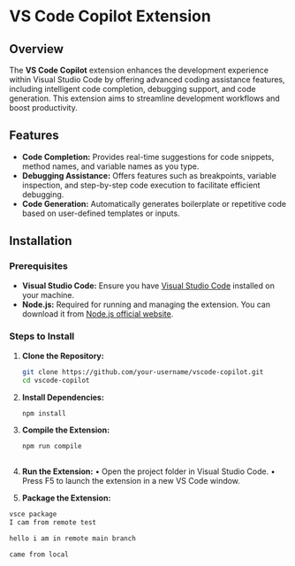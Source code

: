 # VS Code Copilot Extension

## Overview

The **VS Code Copilot** extension enhances the development experience within Visual Studio Code by offering advanced coding assistance features, including intelligent code completion, debugging support, and code generation. This extension aims to streamline development workflows and boost productivity.

## Features

- **Code Completion:** Provides real-time suggestions for code snippets, method names, and variable names as you type.
- **Debugging Assistance:** Offers features such as breakpoints, variable inspection, and step-by-step code execution to facilitate efficient debugging.
- **Code Generation:** Automatically generates boilerplate or repetitive code based on user-defined templates or inputs.

## Installation

### Prerequisites

- **Visual Studio Code:** Ensure you have [Visual Studio Code](https://code.visualstudio.com/) installed on your machine.
- **Node.js:** Required for running and managing the extension. You can download it from [Node.js official website](https://nodejs.org/).

### Steps to Install

1. **Clone the Repository:**

   ```bash
   git clone https://github.com/your-username/vscode-copilot.git
   cd vscode-copilot
2. **Install Dependencies:**

   ```bash
   npm install

3. **Compile the Extension:**

   ```bash
   npm run compile
     
4. **Run the Extension:**
  •	Open the project folder in Visual Studio Code.
	•	Press F5 to launch the extension in a new VS Code window.

5. **Package the Extension:**

 ```bash
 vsce package
I cam from remote test

hello i am in remote main branch

came from local